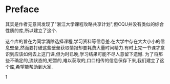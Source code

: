 # Preface
其实是作者无意间发现了"浙江大学课程攻略共享计划",但CQU并没有类似的综合性质的库,所以建立了这个.

这个库的旨在为同学消除选择课程,学习资料等信息差.在大学中存在大大小小的信息壁垒,然而要打破这些壁垒获取情报却要耗费大量时间精力.有时上完一节课才意识到应该如何去上这门课,但为时已晚,学习结果可能不尽人意留下遗憾.
为了将那些不确定的,流状态的,短暂的,难以获取的,口口相传的信息保存下来,我们建立了这个库,希望能帮助到大家.

1